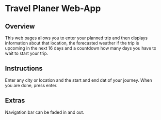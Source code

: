 # Travel Planer Web-App

## Overview
This web pages allows you to enter your planned trip and then displays information about that location, the forecasted weather if the trip is upcoming in the next 16 days and a countdown how many days you have to wait to start your trip. 

## Instructions
Enter any city or location and the start and end dat of your journey. When you are done, press enter. 

## Extras
Navigation bar can be faded in and out.
